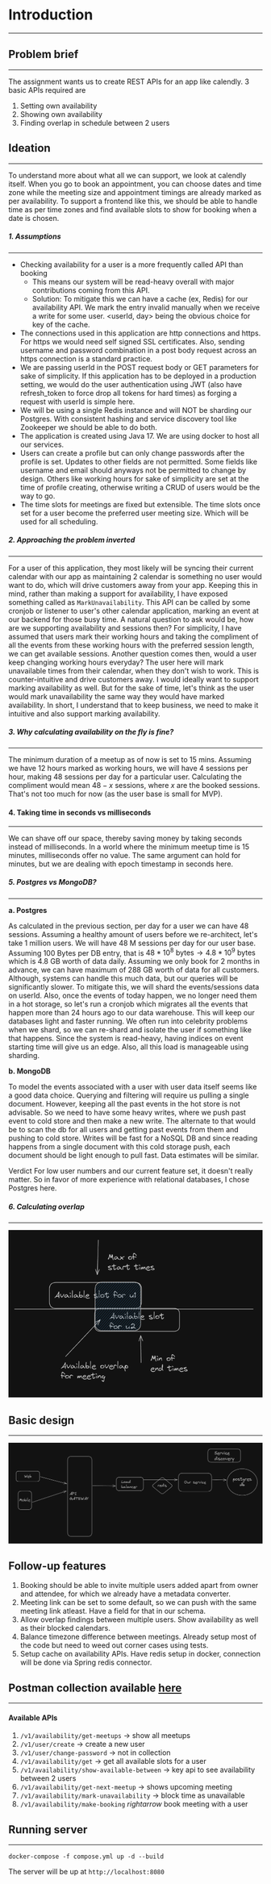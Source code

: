 
# Introduction
----
## Problem brief
----
The assignment wants us to create REST APIs for an app like calendly. 3 basic APIs required are
1. Setting own availability
2. Showing own availability
3. Finding overlap in schedule between 2 users
## Ideation
----
To understand more about what all we can support, we look at calendly itself. When you go to book an appointment, you can choose dates and time zone while the meeting size and appointment timings are already marked as per availability. To support a frontend like this, we should be able to handle time as per time zones and find available slots to show for booking when a date is chosen.

##### 1. Assumptions
----
- Checking availability for a user is a more frequently called API than booking
    - This means our system will be read-heavy overall with major contributions coming from this API.
    - Solution: To mitigate this we can have a cache (ex, Redis) for our availability API. We mark the entry invalid manually when we receive a write for some user. <userId, day> being the obvious choice for key of the cache.
- The connections used in this application are http connections and https. For https we would need self signed SSL certificates. Also, sending username and password combination in a post body request across an https connection is a standard practice.
- We are passing userId in the POST request body or GET parameters for sake of simplicity. If this application has to be deployed in a production setting, we would do the user authentication using JWT (also have refresh_token to force drop all tokens for hard times) as forging a request with userId is simple here.
- We will be using a single Redis instance and will NOT be sharding our Postgres. With consistent hashing and service discovery tool like Zookeeper we should be able to do both.
- The application is created using Java 17. We are using docker to host all our services.
- Users can create a profile but can only change passwords after the profile is set. Updates to other fields are not permitted. Some fields like username and email should anyways not be permitted to change by design. Others like working hours for sake of simplicity are set at the time of profile creating, otherwise writing a CRUD of users would be the way to go.
- The time slots for meetings are fixed but extensible. The time slots once set for a user become the preferred user meeting size. Which will be used for all scheduling.

##### 2. Approaching the problem inverted
----
For a user of this application, they most likely will be syncing their current calendar with our app as maintaining 2 calendar is something no user would want to do, which will drive customers away from your app. Keeping this in mind, rather than making a support for availability, I have exposed something called as `MarkUnavailability`. This API can be called by some cronjob or listener to user's other calendar application, marking an event at our backend for those busy time.
A natural question to ask would be, how are we supporting availability and sessions then? For simplicity, I have assumed that users mark their working hours and taking the compliment of all the events from these working hours with the preferred session length, we can get available sessions.
Another question comes then, would a user keep changing working hours everyday? The user here will mark unavailable times from their calendar, when they don't wish to work. This is counter-intuitive and drive customers away. I would ideally want to support marking availability as well. But for the sake of time, let's think as the user would mark unavailability the same way they would have marked availability. In short, I understand that to keep business, we need to make it intuitive and also support marking availability.
##### 3. Why calculating availability on the fly is fine?
----
The minimum duration of a meetup as of now is set to 15 mins. Assuming we have 12 hours marked as working hours, we will have 4 sessions per hour, making 48 sessions per day for a particular user. Calculating the compliment would mean $48 - x$ sessions, where $x$ are the booked sessions. That's not too much for now (as the user base is small for MVP).

#### 4. Taking time in seconds vs milliseconds
----
We can shave off our space, thereby saving money by taking seconds instead of milliseconds. In a world where the minimum meetup time is 15 minutes, milliseconds offer no value. The same argument can hold for minutes, but we are dealing with epoch timestamp in seconds here.

##### 5. Postgres vs MongoDB?
----
**a. Postgres**

As calculated in the previous section, per day for a user we can have 48 sessions. Assuming a healthy amount of users before we re-architect, let's take 1 million users. We will have 48 M sessions per day for our user base. Assuming 100 Bytes per DB entry, that is $48 * 10^8 \text{ bytes} \rightarrow 4.8 * 10^9 \text{ bytes}$ which is 4.8 GB worth of data daily. Assuming we only book for 2 months in advance, we can have maximum of 288 GB worth of data for all customers. Although, systems can handle this much data, but our queries will be significantly slower. To mitigate this, we will shard the events/sessions data on userId. Also, once the events of today happen, we no longer need them in a hot storage, so let's run a cronjob which migrates all the events that happen more than 24 hours ago to our data warehouse. This will keep our databases light and faster running. We often run into celebrity problems when we shard, so we can re-shard and isolate the user if something like that happens. Since the system is read-heavy, having indices on event starting time will give us an edge. Also, all this load is manageable using sharding.

**b. MongoDB**

To model the events associated with a user with user data itself seems like a good data choice. Querying and filtering will require us pulling a single document. However, keeping all the past events in the hot store is not advisable. So we need to have some heavy writes, where we push past event to cold store and then make a new write. The alternate to that would be to scan the db for all users and getting past events from them and pushing to cold store. Writes will be fast for a NoSQL DB and since reading happens from a single document with this cold storage push, each document should be light enough to pull fast. Data estimates will be similar.

Verdict
For low user numbers and our current feature set, it doesn't really matter. So in favor of more experience with relational databases, I chose Postgres here.

##### 6. Calculating overlap
----
![Calculating overlap given availability slots](.assets/overlap.PNG)

## Basic design
----
![Handwavy high level design](.assets/basicDesign.PNG)

## Follow-up features
1. Booking should be able to invite multiple users added apart from owner and attendee, for which we already have a metadata converter.
2. Meeting link can be set to some default, so we can push with the same meeting link atleast. Have a field for that in our schema.
3. Allow overlap findings between multiple users. Show availability as well as their blocked calendars.
4. Balance timezone difference between meetings. Already setup most of the code but need to weed out corner cases using tests.
5. Setup cache on availability APIs. Have redis setup in docker, connection will be done via Spring redis connector. 

## Postman collection available [here](xyz.harbor.calendly.postman_collection.json)
----

#### Available APIs
1. `/v1/availability/get-meetups` $\rightarrow$ show all meetups
2. `/v1/user/create` $\rightarrow$ create a new user
3. `/v1/user/change-password` $\rightarrow$ not in collection
4. `/v1/availability/get` $\rightarrow$ get all available slots for a user
5. `/v1/availability/show-available-between` $\rightarrow$ key api to see availability between 2 users
6. `/v1/availability/get-next-meetup` $\rightarrow$ shows upcoming meeting
7. `/v1/availability/mark-unavailability` $\rightarrow$ block time as unavailable
8. `/v1/availability/make-booking` $rightarrow$ book meeting with a user

## Running server
----
```
docker-compose -f compose.yml up -d --build
```
The server will be up at `http://localhost:8080`
